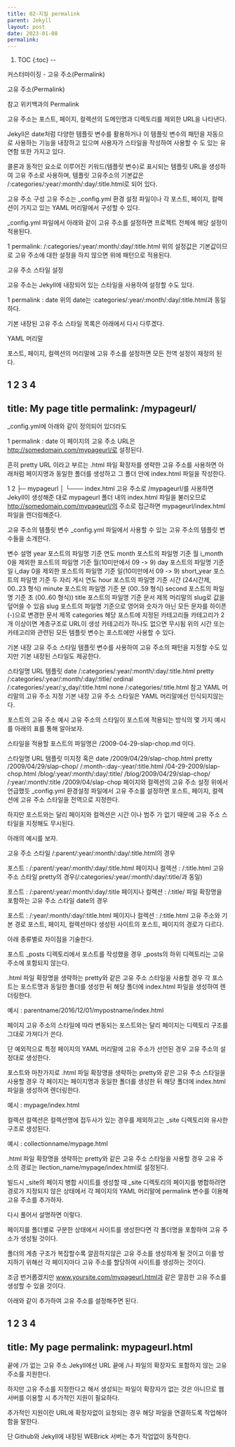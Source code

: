 ```yaml
---
title: 02-지킬 permalink
parent: Jekyll
layout: post
date: 2023-01-08
permalink:   
---
```



1. TOC
{:toc}
--

커스터마이징 -  고유 주소(Permalink)




고유 주소(Permalink)


참고 위키백과의 Permalink

고유 주소는 포스트, 페이지, 컬렉션의 도메인명과 디렉토리를 제외한 URL을 나타낸다.

Jekyll은 date처럼 다양한 템플릿 변수를 활용하거나 이 템플릿 변수의 패턴을 자동으로 사용하는 기능을 내장하고 있으며 사용자가 스타일을 작성하여 사용할 수 도 있는 유연함 또한 가지고 있다.

콜론과 동적인 요소로 이루어진 키워드(템플릿 변수)로 표시되는 템플릿 URL을 생성하여 고유 주소로 사용하며, 템플릿 고유주소의 기본값은 /:categories/:year/:month/:day/:title.html로 되어 있다.

고유 주소 구성
고유 주소는 _config.yml 환경 설정 파일이나 각 포스트, 페이지, 컬렉션이 가지고 있는 YAML 머리말에서 구성할 수 있다.

_config.yml 파일에서 아래와 같이 고유 주소를 설정하면 프로젝트 전체에 해당 설정이 적용된다.

1
permalink: /:categories/:year/:month/:day/:title.html
위의 설정값은 기본값이므로 고유 주소에 대한 설정을 하지 않으면 위에 패턴으로 적용된다.

고유 주소 스타일 설정

고유 주소는 Jekyll에 내장되어 있는 스타일을 사용하여 설정할 수도 있다.

1
permalink : date
위의 date는 :categories/:year/:month/:day/:title.html과 동일하다.

기본 내장된 고유 주소 스타일 목록은 아래에서 다시 다루겠다.

YAML 머리말

포스트, 페이지, 컬렉션의 머리말에 고유 주소를 설정하면 모든 전역 설정이 재정의 된다.

1
2
3
4
---
title: My page title
permalink: /mypageurl/
---
_config.yml에 아래와 같이 정의되어 있더라도

1
permalink : date
이 페이지의 고유 주소 URL은 http://somedomain.com/mypageurl/로 설정된다.

흔히 pretty URL 이라고 부르는 .html 파일 확장자를 생략한 고유 주소를 사용하면 아래처럼 페이지명과 동일한 폴더를 생성하고 그 폴더 안에 index.html 파일을 작성한다.

1
2
├─ mypageurl
│ └─── index.html
고유 주소로 /mypageurl/를 사용하면 Jekyll이 생성해준 대로 mypageurl 폴더 내의 index.html 파일을 불러오므로 http://somedomain.com/mypageurl/의 주소로 접근하면 mypageurl/index.html 파일을 렌더링해준다.

고유 주소의 템플릿 변수
_config.yml 파일에서 사용할 수 있는 고유 주소의 템플릿 변수들을 소개한다.

변수	설명
year	포스트의 파일명 기준 연도
month	포스트의 파일명 기준 월
i_month	0을 제외한 포스트의 파일명 기준 월(10미만에서 09 -> 9)
day	포스트의 파일명 기준 일
i_day	0을 제외한 포스트의 파일명 기준 일(10미만에서 09 -> 9)
short_year	포스트의 파일명 기준 두 자리 게시 연도
hour	포스트의 파일명 기준 시간 (24시간제, 00..23 형식)
minute	포스트의 파일명 기준 분 (00..59 형식)
second	포스트의 파일명 기준 초 (00..60 형식))
title	포스트의 파일명 기준 문서 제목
머리말의 slug로 값을 덮어쓸 수 있음
slug	포스트의 파일명 기준으로 영어와 숫자가 아닌 모든 문자를 하이픈(-)으로 변경한 문서 제목
categories	해당 포스트에 지정된 카테고리들
카테고리가 2개 이상이면 계층구조로 URL이 생성
카테고리가 하나도 없으면 무시됨
위의 시간 또는 카테고리와 관련된 모든 템플릿 변수는 포스트에만 사용할 수 있다.

기본 내장 고유 주소 스타일
템플릿 변수를 사용하여 고유 주소의 패턴을 지정할 수도 있지만 기본 내장된 스타일도 제공한다.

스타일명	URL 템플릿
date	/:categories/:year/:month/:day/:title.html
pretty	/:categories/:year/:month/:day/:title/
ordinal	/:categories/:year/:y_day/:title.html
none	/:categories/:title.html
참고 YAML 머리말의 고유 주소 지정
기본 내장 고유 주소 스타일은 YAML 머리말에선 인식되지않는다.

포스트의 고유 주소 예시
고유 주소의 스타일이 포스트에 적용되는 방식의 몇 가지 예시를 아래의 표를 통해 알아보자.

스타일을 적용할 포스트의 파일명은 /2009-04-29-slap-chop.md 이다.

스타일명	URL 템플릿
미지정 혹은 date	/2009/04/29/slap-chop.html
pretty	/2009/04/29/slap-chop/
/:month-:day-:year/:title.html	/04-29-2009/slap-chop.html
/blog/:year/:month/:day/:title/	/blog/2009/04/29/slap-chop/
/:year/:month/:title	/2009/04/slap-chop
페이지와 컬렉션의 고유 주소 설정
위에서 언급했듯 _config.yml 환경설정 파일에서 고유 주소를 설정하면 포스트, 페이지, 컬렉션에 고유 주소 스타일을 전역으로 지정한다.

하지만 포스트와는 달리 페이지와 컬렉션은 시간 이나 범주 가 없기 때문에 고유 주소 스타일을 지정해도 무시된다.

아래의 예시를 보자.

고유 주소 스타일 /:parent/:year/:month/:day/:title.html의 경우

포스트 : /:parent/:year/:month/:day/:title.html
페이지나 컬렉션 : /:title.html
고유 주소 스타일 pretty의 경우(/:categories/:year/:month/:day/:title/과 동일)

포스트 : /:parent/:year/:month/:day/:title
페이지나 컬렉션 : /:title/
파일 확장명을 포함하는 고유 주소 스타일 date의 경우

포스트 : /:year/:month/:day/:title.html
페이지나 컬렉션 : /:title.html
고유 주소와 기본 경로
포스트, 페이지, 컬렉션마다 생성된 사이트의 포스트, 페이지의 경로가 다르다.

아래 종류별로 차이점을 기술한다.

포스트
_posts 디렉토리에서 포스트를 작성했을 경우 _posts의 하위 디렉토리는 고유 주소에 포함되지 않는다.

.html 파일 확장명을 생략하는 pretty와 같은 고유 주소 스타일을 사용할 경우 각 포스트는 포스트명과 동일한 폴더를 생성한 뒤 해당 폴더에 index.html 파일을 생성하여 렌더링한다.

예시 : parentname/2016/12/01/mypostname/index.html

페이지
고유 주소의 스타일에 따라 변동되는 포스트와는 달리 페이지는 디렉토리 구조를 그대로 가져다가 쓴다.

단 예외적으로 특정 페이지의 YAML 머리말에 고유 주소가 선언된 경우 고유 주소의 설정대로 생성한다.

포스트와 마찬가지로 .html 파일 확장명을 생략하는 pretty와 같은 고유 주소 스타일을 사용할 경우 각 페이지는 페이지명과 동일한 폴더를 생성한 뒤 해당 폴더에 index.html 파일을 생성하여 렌더링한다.

예시 : mypage/index.html

컬렉션
컬렉션은 컬렉션명에 접두사가 있는 경우를 제외하고는 _site 디렉토리와 유사한 구조로 생성된다.

예시 : collectionname/mypage.html

.html 파일 확장명을 생략하는 pretty와 같은 고유 주소 스타일을 사용할 경우 고유 주소의 경로는 llection_name/mypage/index.html로 설정된다.

빌드시 _site의 페이지 병합
사이트를 생성할 때 _site 디렉토리의 페이지를 병합하려면 경로가 지정되지 않은 상태에서 각 페이지의 YAML 머리말에 permalink 변수를 이용해 고유 주소를 추가하자.

다시 풀어서 설명하면 이렇다.

페이지를 폴더별로 구분한 상태에서 사이트를 생성한다면 각 폴더명을 포함하여 고유 주소가 생성될 것이다.

폴더의 계층 구조가 복잡할수록 깔끔하지않은 고유 주소를 생성하게 될 것이고 이를 방지하기 위해선 각 페이지마다 고유 주소를 할당하여 사이트를 생성하는 것이다.

조금 번거롭겠지만 www.yoursite.com/mypageurl.html과 같은 깔끔한 고유 주소를 생성할 수 있을 것이다.

아래와 같이 추가하여 고유 주소를 설정해주면 된다.

1
2
3
4
---
title: My page
permalink: mypageurl.html
---
끝에 /가 없는 고유 주소
Jekyll에선 URL 끝에 /나 파일의 확장자도 포함하지 않는 고유 주소를 지원한다.

하지만 고유 주소를 지정한다고 해서 생성되는 파일이 확장자가 없는 것은 아니므로 웹 서버를 이용할 시 추가적인 지원이 필요하다.

추가적인 지원이란 URL에 확장자없이 요청되는 경우 해당 파일을 연결하도록 작업해야 함을 말한다.

단 Github와 Jekyll에 내장된 WEBrick 서버는 추가 작업없이 동작한다.